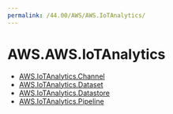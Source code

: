 ```yaml
---
permalink: /44.00/AWS/AWS.IoTAnalytics/
---
```


# AWS.AWS.IoTAnalytics



* [AWS.IoTAnalytics.Channel](AWS.IoTAnalytics.Channel.md)
* [AWS.IoTAnalytics.Dataset](AWS.IoTAnalytics.Dataset.md)
* [AWS.IoTAnalytics.Datastore](AWS.IoTAnalytics.Datastore.md)
* [AWS.IoTAnalytics.Pipeline](AWS.IoTAnalytics.Pipeline.md)